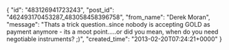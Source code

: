  {
   "id": "483126941723243",
   "post_id": "462493170453287_483058458396758",
   "from_name": "Derek Moran",
   "message": "Thats a trick question..since nobody is accepting GOLD as payment anymore - its a moot point.....or did you mean, when do you need negotiable instruments?  ;)",
   "created_time": "2013-02-20T07:24:21+0000"
 }

